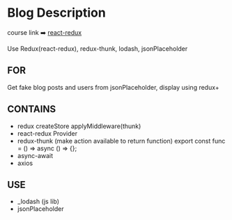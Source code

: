 # Blog Description

course link ➡️ [react-redux](https://www.udemy.com/course/react-redux/)

Use Redux(react-redux), redux-thunk, lodash, jsonPlaceholder

## FOR

Get fake blog posts and users from jsonPlaceholder, display using redux+

## CONTAINS

- redux
  createStore
  applyMiddleware(thunk)
- react-redux
  Provider
- redux-thunk (make action available to return function)
  export const func = () => async () => {};
- async-await
- axios

## USE

- \_lodash (js lib)
- jsonPlaceholder
